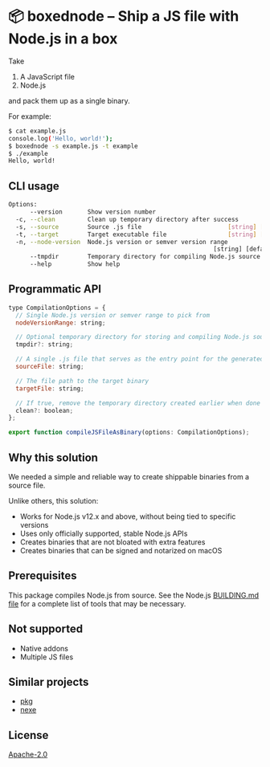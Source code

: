 # 📦 boxednode – Ship a JS file with Node.js in a box

Take

1. A JavaScript file
2. Node.js

and pack them up as a single binary.

For example:

```sh
$ cat example.js
console.log('Hello, world!');
$ boxednode -s example.js -t example
$ ./example
Hello, world!
```

## CLI usage

```sh
Options:
      --version       Show version number                              [boolean]
  -c, --clean         Clean up temporary directory after success       [boolean]
  -s, --source        Source .js file                        [string] [required]
  -t, --target        Target executable file                 [string] [required]
  -n, --node-version  Node.js version or semver version range
                                                         [string] [default: "*"]
      --tmpdir        Temporary directory for compiling Node.js source  [string]
      --help          Show help                                        [boolean]
```

## Programmatic API

```js
type CompilationOptions = {
  // Single Node.js version or semver range to pick from
  nodeVersionRange: string;

  // Optional temporary directory for storing and compiling Node.js source
  tmpdir?: string;

  // A single .js file that serves as the entry point for the generated binary
  sourceFile: string;

  // The file path to the target binary
  targetFile: string;

  // If true, remove the temporary directory created earlier when done
  clean?: boolean;
};

export function compileJSFileAsBinary(options: CompilationOptions);
```

## Why this solution

We needed a simple and reliable way to create shippable binaries from a source
file.

Unlike others, this solution:

- Works for Node.js v12.x and above, without being tied to specific versions
- Uses only officially supported, stable Node.js APIs
- Creates binaries that are not bloated with extra features
- Creates binaries that can be signed and notarized on macOS

## Prerequisites

This package compiles Node.js from source. See the Node.js
[BUILDING.md file](https://github.com/nodejs/node/blob/master/BUILDING.md) for
a complete list of tools that may be necessary.

## Not supported

- Native addons
- Multiple JS files

## Similar projects

- [pkg](https://www.npmjs.com/package/pkg)
- [nexe](https://www.npmjs.com/package/nexe)

## License

[Apache-2.0](./LICENSE)
